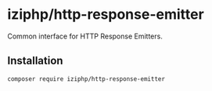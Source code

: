 # iziphp/http-response-emitter

Common interface for HTTP Response Emitters.

## Installation

```bash
composer require iziphp/http-response-emitter
```
